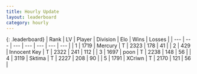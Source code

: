 ```yaml
---
title: Hourly Update
layout: leaderboard
category: hourly
---
```


{: .leaderboard}
| Rank | LV | Player | Division | Elo | Wins | Losses |
| --- | --- | --- | --- | --- | --- | --- |
| <span data-change="0">1</span> | 1719 | <span title="ID: 692745">Mercury</span> | T | <span data-change="0">2323</span> | <span data-change="0">178</span> | <span data-change="0">41</span> |
| <span data-change="0">2</span> | 429 | <span title="ID: 773025">Innocent Key</span> | T | <span data-change="11">2322</span> | <span data-change="4">241</span> | <span data-change="0">112</span> |
| <span data-change="0">3</span> | 1697 | <span title="ID: 540690">poon</span> | T | <span data-change="0">2238</span> | <span data-change="0">148</span> | <span data-change="0">56</span> |
| <span data-change="0">4</span> | 3119 | <span title="ID: 353063">Sktima</span> | T | <span data-change="0">2227</span> | <span data-change="0">208</span> | <span data-change="0">90</span> |
| <span data-change="0">5</span> | 1791 | <span title="ID: 448883">XCriwn</span> | T | <span data-change="0">2170</span> | <span data-change="0">121</span> | <span data-change="0">56</span> |